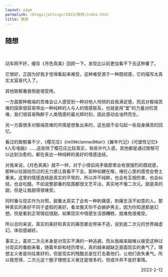 ```yaml
---
layout: page
permalink: /blogs/jottings/2023/随想/index.html
title: 随想
---
```


## 随想
<br>

动车网不好，缓存《月色真美》回顾一下。发现比以前更加看不下去这种番了。

它很好，正因为好我才觉得看起来难受。这种难受源于一种既视感，它的描写太真实太容易代入了。

其他致郁番我倒是很受用。

一方面那种极端的苦难会让人感受到一种对他人怜悯的自我满足感，而且对极端苦难的探索很容易带出一种纯粹的人与人的情感联系，也就是用“爱”的力量对抗苦难，我们很容易陶醉于人类情感的最光辉时刻，因此感动会油然而生。

另一方面很多对极端苦难的共情是想象出来的，这也就不会勾起一些自身痛苦的回忆。

看过的致郁番不少，《樱花庄》《re0》《clanned》《air》《翼年代记》《可塑性记忆》《人形电脑》……这些除了樱花庄比较真实，有些许代入感，其他都是通过致郁可以达到治愈的。都在表达一种纯粹的美好的情感连结。

对我来说，《月色真美》就不一样，对于小情侣闹矛盾那里会有很强烈的既视感，那种以往就经历过的无力感让我看不下去，那种如鲠在喉，堵在心里的感觉会卷土重来。这里的情感连结是真实的平常的，所以并不纯粹，也会有互相伤害，也会纠结，也会吃醋。不如说整部番的氛围都很文艺平淡，真实地不像二次元。甜是真的甜，但是让我甜得很难受。

同时番与现实作为对照，甜番太真实了会有一种刺痛感，刺痛生活不如意的人。那种真实的美好不同于虚假的美好。看龙傲天你不会嫉妒男主，因为你知道那是幻想。但是看到正常情侣很甜，如果现实中情感生活很糟糕，就难免很难受。

所以总的来说，真实的美好和真实的痛苦都会带来不适，说到底二次元的世界越虚幻，体验感越好。

事实上，喜欢二次元本身是对现实不满的一种逃避。而从我越来越难以接受这种过分现实的番剧来看，随着年龄和经历增长，真的越来越缺乏直面现实的勇气了。理想主义者是向往美好的，但是现实的残酷总是在打击着他们，让他们丧失勇气。所以我觉得，二次元这个圈子理想主义者还是很多的，但或许并不是好事情。

<p align="right">2023-2-12</p>